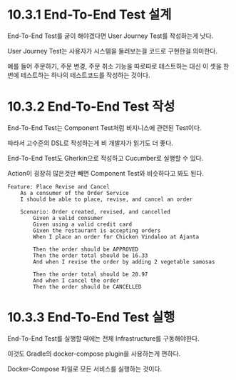 # 10.3.1 End-To-End Test 설계

End-To-End Test를 굳이 해야겠다면 User Journey Test를 작성하는게 낫다.

User Journey Test는 사용자가 시스템을 둘러보는걸 코드로 구현한걸 의미한다.

예를 들어 주문하기, 주문 변경, 주문 취소 기능을 따로따로 테스트하는 대신 이 셋을 한 번에 테스트하는 하나의 테스트코드를 작성하는 것이다.

# 10.3.2 End-To-End Test 작성

End-To-End Test는 Component Test처럼 비지니스에 관련된 Test이다.

따라서 고수준의 DSL로 작성하는게 비 개발자가 읽기도 더 좋다.

End-To-End Test도 Gherkin으로 작성하고 Cucumber로 실행할 수 있다.

Action이 굉장히 많은것만 빼면 Component Test와 비슷하다고 봐도 된다.

```feature
Feature: Place Revise and Cancel
	As a consumer of the Order Service
	I should be able to place, revise, and cancel an order
	
	Scenario: Order created, revised, and cancelled
		Given a valid consumer
		Given using a valid credit card
        Given the restaurant is accepting orders
        When I place an order for Chicken Vindaloo at Ajanta
        
        Then the order should be APPROVED
        Then the order total should be 16.33
        And when I revise the order by adding 2 vegetable samosas
        
        Then the order total should be 20.97
        And when I cancel the order
        Then the order should be CANCELLED
```

# 10.3.3 End-To-End Test 실행

End-To-End Test를 실행할 때에는 전체 Infrastructure를 구동해야한다.

이것도 Gradle의 docker-compose plugin을 사용하는게 편하다.

Docker-Compose 파일로 모든 서비스를 실행하는 것이다.